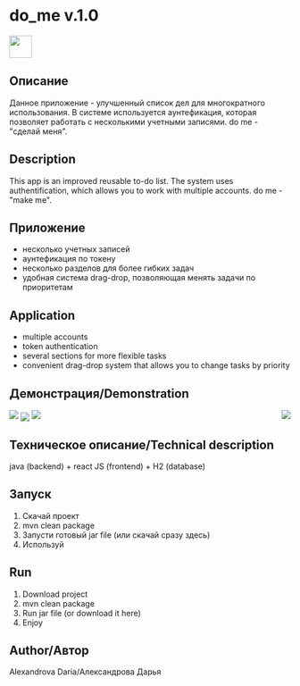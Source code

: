 # do_me v.1.0
<img width=40 src="https://upload.wikimedia.org/wikipedia/commons/f/fb/Dome3.png">

<h2> Описание </h2>

Данное приложение - улучшенный список дел для многократного использования. В системе используется аунтефикация,
которая позволяет работать с несколькими учетными записями. do me - "сделай меня". 

<h2> Description </h2>

This app is an improved reusable to-do list. The system uses authentification,
which allows you to work with multiple accounts. do me - "make me".

<h2> Приложение </h2>
 
   + несколько учетных записей
   + аунтефикация по токену
   + несколько разделов для более гибких задач
   + удобная система drag-drop, позволяющая менять задачи по приоритетам

<h2> Application </h2>
 
   + multiple accounts
   + token authentication
   + several sections for more flexible tasks
   + convenient drag-drop system that allows you to change tasks by priority

<h2> Демонстрация/Demonstration </h2>

<img src="https://sun9-60.userapi.com/impg/-oDQK1kZG2VhSKD5ODehURVGy44smVoMzYxRSg/MF0t1ifg9_0.jpg?size=1839x987&quality=96&sign=f6f33e887de71011ab885c576607f9dc&type=album">
<img align="center" src="https://sun9-31.userapi.com/impg/tp7hp_-cz4MvzoHs9JbCavixk5RY-VYzJSHYqQ/9v1CAoKDK3c.jpg?size=1293x631&quality=96&sign=65155313f706cc7e2f0702f78b6d29d2&type=album">
<img src="https://sun9-82.userapi.com/impg/YLaPqyA2QdWknJUuNxKT0U_FXfKAlyGUJfOS0A/7Q8Bs0K76Zk.jpg?size=1504x692&quality=96&sign=e9b01f118188a1df69337908ab60375b&type=album">
<img align="right" src="https://sun9-27.userapi.com/impg/xDbHd6iHE3YSZJKskU7EBZoVM8Y_Fs5CIEln7Q/HBM-IhjSHm4.jpg?size=489x305&quality=96&sign=a80719b71a4631c58ef2b4d14d21d254&type=album">

<h2> Техническое описание/Technical description </h2>

java (backend) + react JS (frontend) + H2 (database)

 <h2> Запуск </h2>
 
 1. Скачай проект
 2. mvn clean package 
 3. Запусти готовый jar file (или скачай сразу здесь)
 4. Используй

 <h2> Run </h2>
 
 1. Download project
 2. mvn clean package 
 3. Run jar file (or download it here)
 4. Enjoy

<h2> Author/Автор </h2>

Alexandrova Daria/Александрова Дарья
